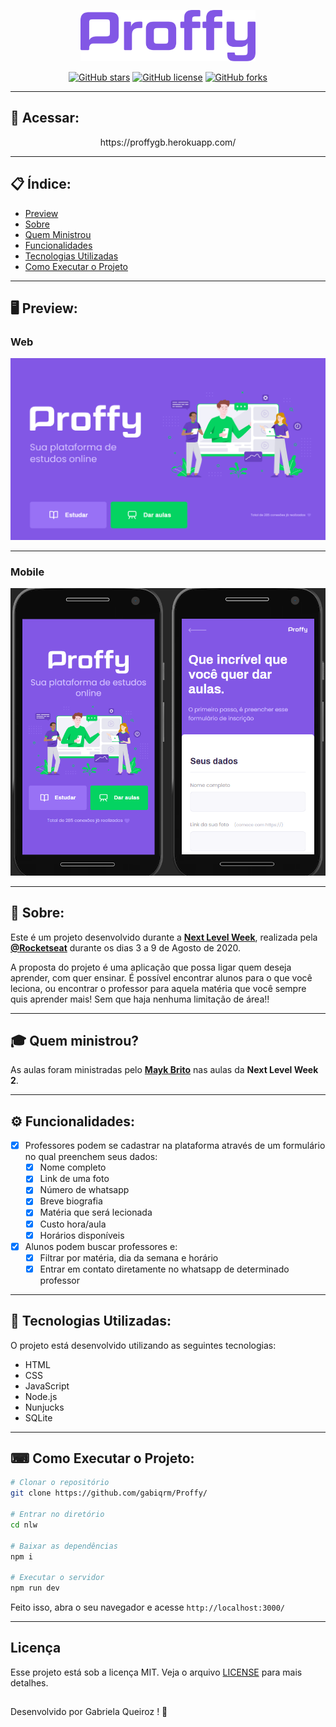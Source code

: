 <p align="center">
   <img src="./public/images/logor.png" alt="Proffy" width="280"/>
</p>

<div align="center">

[![GitHub stars](https://img.shields.io/github/stars/gabiqrm/Proffy)](https://github.com/gabiqrm/Proffy)<space> <space>[![GitHub license](https://img.shields.io/github/license/gabiqrm/Proffy)](https://github.com/gabiqrm/Proffy/blob/master/LICENSE)<space> <space>[![GitHub forks](https://img.shields.io/github/forks/gabiqrm/Proffy)](https://github.com/gabiqrm/Proffy/)

</div>

---
## 🔗 Acessar:
<p align="center">
https://proffygb.herokuapp.com/
</p>

---
## 📋 Índice:

- [Preview](#-preview)
- [Sobre](#-sobre)
- [Quem Ministrou](#-quem-ministrou)
- [Funcionalidades](#-funcionalidades)
- [Tecnologias Utilizadas](#-tecnologias-utilizadas)
- [Como Executar o Projeto](#-como-executar-o-projeto)

---

## 🖥 Preview:

### Web
<p>  
  <img alt="Web Preview" title="Web-preview" src="./public/images/webr.png" width="800px">
</p>

---

### Mobile

<p>
  <img alt="Mobile Preview" title="Mobile-preview"  src="./public/images/mobiler.png" width="800px">
  
</p>


---
## 📖 Sobre:

Este é um projeto desenvolvido durante a **[Next Level Week](https://nextlevelweek.com/)**, realizada pela **[@Rocketseat](https://github.com/Rocketseat)** durante os dias 3 a 9 de Agosto de 2020.

A proposta do projeto é uma aplicação que possa ligar quem deseja aprender, com quer ensinar. É possível encontrar alunos para o que você leciona, ou encontrar o professor para aquela matéria que você sempre quis aprender mais! Sem que haja nenhuma limitação de área!! 

--- 
## 🎓 Quem ministrou?

As aulas foram ministradas pelo **[Mayk Brito](https://github.com/maykbrito)** nas aulas da **Next Level Week 2**.

---

## ⚙️ Funcionalidades:

- [x] Professores podem se cadastrar na plataforma através de um formulário no qual preenchem seus dados:
  - [x] Nome completo
  - [x] Link de uma foto
  - [x] Número de whatsapp
  - [x] Breve biografia
  - [x] Matéria que será lecionada
  - [x] Custo hora/aula
  - [x] Horários disponíveis

- [x] Alunos podem buscar professores e:
  - [x] Filtrar por matéria, dia da semana e horário
  - [x] Entrar em contato diretamente no whatsapp de determinado professor

--- 

## 🚀 Tecnologias Utilizadas:

O projeto está desenvolvido utilizando as seguintes tecnologias:

- HTML
- CSS
- JavaScript
- Node.js 
- Nunjucks 
- SQLite 

--- 

## ⌨ Como Executar o Projeto:

```bash
# Clonar o repositório
git clone https://github.com/gabiqrm/Proffy/

# Entrar no diretório
cd nlw

# Baixar as dependências
npm i

# Executar o servidor
npm run dev
```

Feito isso, abra o seu navegador e acesse `http://localhost:3000/`

---
## Licença
Esse projeto está sob a licença MIT. Veja o arquivo [LICENSE](LICENSE) para mais detalhes.


##
Desenvolvido por Gabriela Queiroz ! 💜

